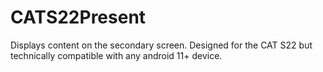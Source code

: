 # CATS22Present
Displays content on the secondary screen. Designed for the CAT S22 but technically compatible with any android 11+ device. 
